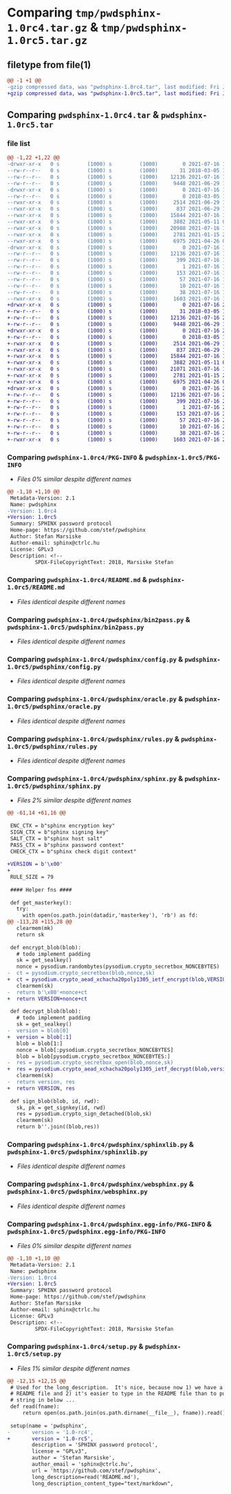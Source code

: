 # Comparing `tmp/pwdsphinx-1.0rc4.tar.gz` & `tmp/pwdsphinx-1.0rc5.tar.gz`

## filetype from file(1)

```diff
@@ -1 +1 @@
-gzip compressed data, was "pwdsphinx-1.0rc4.tar", last modified: Fri Jul 16 18:10:50 2021, max compression
+gzip compressed data, was "pwdsphinx-1.0rc5.tar", last modified: Fri Jul 16 20:06:13 2021, max compression
```

## Comparing `pwdsphinx-1.0rc4.tar` & `pwdsphinx-1.0rc5.tar`

### file list

```diff
@@ -1,22 +1,22 @@
-drwxr-xr-x   0 s         (1000) s         (1000)        0 2021-07-16 18:10:50.378944 pwdsphinx-1.0rc4/
--rw-r--r--   0 s         (1000) s         (1000)       31 2018-03-05 13:15:42.000000 pwdsphinx-1.0rc4/MANIFEST.in
--rw-r--r--   0 s         (1000) s         (1000)    12136 2021-07-16 18:10:50.378944 pwdsphinx-1.0rc4/PKG-INFO
--rw-r--r--   0 s         (1000) s         (1000)     9448 2021-06-29 16:34:01.000000 pwdsphinx-1.0rc4/README.md
-drwxr-xr-x   0 s         (1000) s         (1000)        0 2021-07-16 18:10:50.378944 pwdsphinx-1.0rc4/pwdsphinx/
--rw-r--r--   0 s         (1000) s         (1000)        0 2018-03-05 13:15:42.000000 pwdsphinx-1.0rc4/pwdsphinx/__init__.py
--rwxr-xr-x   0 s         (1000) s         (1000)     2514 2021-06-29 16:34:01.000000 pwdsphinx-1.0rc4/pwdsphinx/bin2pass.py
--rwxr-xr-x   0 s         (1000) s         (1000)      837 2021-06-29 16:34:01.000000 pwdsphinx-1.0rc4/pwdsphinx/config.py
--rwxr-xr-x   0 s         (1000) s         (1000)    15844 2021-07-16 17:55:32.000000 pwdsphinx-1.0rc4/pwdsphinx/oracle.py
--rwxr-xr-x   0 s         (1000) s         (1000)     3882 2021-05-11 00:41:49.000000 pwdsphinx-1.0rc4/pwdsphinx/rules.py
--rwxr-xr-x   0 s         (1000) s         (1000)    20988 2021-07-16 17:06:39.000000 pwdsphinx-1.0rc4/pwdsphinx/sphinx.py
--rwxr-xr-x   0 s         (1000) s         (1000)     2781 2021-01-15 22:44:13.000000 pwdsphinx-1.0rc4/pwdsphinx/sphinxlib.py
--rwxr-xr-x   0 s         (1000) s         (1000)     6975 2021-04-26 00:09:43.000000 pwdsphinx-1.0rc4/pwdsphinx/websphinx.py
-drwxr-xr-x   0 s         (1000) s         (1000)        0 2021-07-16 18:10:50.378944 pwdsphinx-1.0rc4/pwdsphinx.egg-info/
--rw-r--r--   0 s         (1000) s         (1000)    12136 2021-07-16 18:10:50.000000 pwdsphinx-1.0rc4/pwdsphinx.egg-info/PKG-INFO
--rw-r--r--   0 s         (1000) s         (1000)      399 2021-07-16 18:10:50.000000 pwdsphinx-1.0rc4/pwdsphinx.egg-info/SOURCES.txt
--rw-r--r--   0 s         (1000) s         (1000)        1 2021-07-16 18:10:50.000000 pwdsphinx-1.0rc4/pwdsphinx.egg-info/dependency_links.txt
--rw-r--r--   0 s         (1000) s         (1000)      153 2021-07-16 18:10:50.000000 pwdsphinx-1.0rc4/pwdsphinx.egg-info/entry_points.txt
--rw-r--r--   0 s         (1000) s         (1000)       57 2021-07-16 18:10:50.000000 pwdsphinx-1.0rc4/pwdsphinx.egg-info/requires.txt
--rw-r--r--   0 s         (1000) s         (1000)       10 2021-07-16 18:10:50.000000 pwdsphinx-1.0rc4/pwdsphinx.egg-info/top_level.txt
--rw-r--r--   0 s         (1000) s         (1000)       38 2021-07-16 18:10:50.382278 pwdsphinx-1.0rc4/setup.cfg
--rwxr-xr-x   0 s         (1000) s         (1000)     1603 2021-07-16 18:07:57.000000 pwdsphinx-1.0rc4/setup.py
+drwxr-xr-x   0 s         (1000) s         (1000)        0 2021-07-16 20:06:13.309260 pwdsphinx-1.0rc5/
+-rw-r--r--   0 s         (1000) s         (1000)       31 2018-03-05 13:15:42.000000 pwdsphinx-1.0rc5/MANIFEST.in
+-rw-r--r--   0 s         (1000) s         (1000)    12136 2021-07-16 20:06:13.309260 pwdsphinx-1.0rc5/PKG-INFO
+-rw-r--r--   0 s         (1000) s         (1000)     9448 2021-06-29 16:34:01.000000 pwdsphinx-1.0rc5/README.md
+drwxr-xr-x   0 s         (1000) s         (1000)        0 2021-07-16 20:06:13.309260 pwdsphinx-1.0rc5/pwdsphinx/
+-rw-r--r--   0 s         (1000) s         (1000)        0 2018-03-05 13:15:42.000000 pwdsphinx-1.0rc5/pwdsphinx/__init__.py
+-rwxr-xr-x   0 s         (1000) s         (1000)     2514 2021-06-29 16:34:01.000000 pwdsphinx-1.0rc5/pwdsphinx/bin2pass.py
+-rwxr-xr-x   0 s         (1000) s         (1000)      837 2021-06-29 16:34:01.000000 pwdsphinx-1.0rc5/pwdsphinx/config.py
+-rwxr-xr-x   0 s         (1000) s         (1000)    15844 2021-07-16 17:55:32.000000 pwdsphinx-1.0rc5/pwdsphinx/oracle.py
+-rwxr-xr-x   0 s         (1000) s         (1000)     3882 2021-05-11 00:41:49.000000 pwdsphinx-1.0rc5/pwdsphinx/rules.py
+-rwxr-xr-x   0 s         (1000) s         (1000)    21071 2021-07-16 19:57:39.000000 pwdsphinx-1.0rc5/pwdsphinx/sphinx.py
+-rwxr-xr-x   0 s         (1000) s         (1000)     2781 2021-01-15 22:44:13.000000 pwdsphinx-1.0rc5/pwdsphinx/sphinxlib.py
+-rwxr-xr-x   0 s         (1000) s         (1000)     6975 2021-04-26 00:09:43.000000 pwdsphinx-1.0rc5/pwdsphinx/websphinx.py
+drwxr-xr-x   0 s         (1000) s         (1000)        0 2021-07-16 20:06:13.309260 pwdsphinx-1.0rc5/pwdsphinx.egg-info/
+-rw-r--r--   0 s         (1000) s         (1000)    12136 2021-07-16 20:06:13.000000 pwdsphinx-1.0rc5/pwdsphinx.egg-info/PKG-INFO
+-rw-r--r--   0 s         (1000) s         (1000)      399 2021-07-16 20:06:13.000000 pwdsphinx-1.0rc5/pwdsphinx.egg-info/SOURCES.txt
+-rw-r--r--   0 s         (1000) s         (1000)        1 2021-07-16 20:06:13.000000 pwdsphinx-1.0rc5/pwdsphinx.egg-info/dependency_links.txt
+-rw-r--r--   0 s         (1000) s         (1000)      153 2021-07-16 20:06:13.000000 pwdsphinx-1.0rc5/pwdsphinx.egg-info/entry_points.txt
+-rw-r--r--   0 s         (1000) s         (1000)       57 2021-07-16 20:06:13.000000 pwdsphinx-1.0rc5/pwdsphinx.egg-info/requires.txt
+-rw-r--r--   0 s         (1000) s         (1000)       10 2021-07-16 20:06:13.000000 pwdsphinx-1.0rc5/pwdsphinx.egg-info/top_level.txt
+-rw-r--r--   0 s         (1000) s         (1000)       38 2021-07-16 20:06:13.309260 pwdsphinx-1.0rc5/setup.cfg
+-rwxr-xr-x   0 s         (1000) s         (1000)     1603 2021-07-16 20:05:43.000000 pwdsphinx-1.0rc5/setup.py
```

### Comparing `pwdsphinx-1.0rc4/PKG-INFO` & `pwdsphinx-1.0rc5/PKG-INFO`

 * *Files 0% similar despite different names*

```diff
@@ -1,10 +1,10 @@
 Metadata-Version: 2.1
 Name: pwdsphinx
-Version: 1.0rc4
+Version: 1.0rc5
 Summary: SPHINX password protocol
 Home-page: https://github.com/stef/pwdsphinx
 Author: Stefan Marsiske
 Author-email: sphinx@ctrlc.hu
 License: GPLv3
 Description: <!--
         SPDX-FileCopyrightText: 2018, Marsiske Stefan
```

### Comparing `pwdsphinx-1.0rc4/README.md` & `pwdsphinx-1.0rc5/README.md`

 * *Files identical despite different names*

### Comparing `pwdsphinx-1.0rc4/pwdsphinx/bin2pass.py` & `pwdsphinx-1.0rc5/pwdsphinx/bin2pass.py`

 * *Files identical despite different names*

### Comparing `pwdsphinx-1.0rc4/pwdsphinx/config.py` & `pwdsphinx-1.0rc5/pwdsphinx/config.py`

 * *Files identical despite different names*

### Comparing `pwdsphinx-1.0rc4/pwdsphinx/oracle.py` & `pwdsphinx-1.0rc5/pwdsphinx/oracle.py`

 * *Files identical despite different names*

### Comparing `pwdsphinx-1.0rc4/pwdsphinx/rules.py` & `pwdsphinx-1.0rc5/pwdsphinx/rules.py`

 * *Files identical despite different names*

### Comparing `pwdsphinx-1.0rc4/pwdsphinx/sphinx.py` & `pwdsphinx-1.0rc5/pwdsphinx/sphinx.py`

 * *Files 2% similar despite different names*

```diff
@@ -61,14 +61,16 @@
 
 ENC_CTX = b"sphinx encryption key"
 SIGN_CTX = b"sphinx signing key"
 SALT_CTX = b"sphinx host salt"
 PASS_CTX = b"sphinx password context"
 CHECK_CTX = b"sphinx check digit context"
 
+VERSION = b'\x00'
+
 RULE_SIZE = 79
 
 #### Helper fns ####
 
 def get_masterkey():
   try:
     with open(os.path.join(datadir,'masterkey'), 'rb') as fd:
@@ -113,28 +115,28 @@
   clearmem(mk)
   return sk
 
 def encrypt_blob(blob):
   # todo implement padding
   sk = get_sealkey()
   nonce = pysodium.randombytes(pysodium.crypto_secretbox_NONCEBYTES)
-  ct = pysodium.crypto_secretbox(blob,nonce,sk)
+  ct = pysodium.crypto_aead_xchacha20poly1305_ietf_encrypt(blob,VERSION,nonce,sk)
   clearmem(sk)
-  return b'\x00'+nonce+ct
+  return VERSION+nonce+ct
 
 def decrypt_blob(blob):
   # todo implement padding
   sk = get_sealkey()
-  version = blob[0]
+  version = blob[:1]
   blob = blob[1:]
   nonce = blob[:pysodium.crypto_secretbox_NONCEBYTES]
   blob = blob[pysodium.crypto_secretbox_NONCEBYTES:]
-  res = pysodium.crypto_secretbox_open(blob,nonce,sk)
+  res = pysodium.crypto_aead_xchacha20poly1305_ietf_decrypt(blob,version,nonce,sk)
   clearmem(sk)
-  return version, res
+  return VERSION, res
 
 def sign_blob(blob, id, rwd):
   sk, pk = get_signkey(id, rwd)
   res = pysodium.crypto_sign_detached(blob,sk)
   clearmem(sk)
   return b''.join((blob,res))
```

### Comparing `pwdsphinx-1.0rc4/pwdsphinx/sphinxlib.py` & `pwdsphinx-1.0rc5/pwdsphinx/sphinxlib.py`

 * *Files identical despite different names*

### Comparing `pwdsphinx-1.0rc4/pwdsphinx/websphinx.py` & `pwdsphinx-1.0rc5/pwdsphinx/websphinx.py`

 * *Files identical despite different names*

### Comparing `pwdsphinx-1.0rc4/pwdsphinx.egg-info/PKG-INFO` & `pwdsphinx-1.0rc5/pwdsphinx.egg-info/PKG-INFO`

 * *Files 0% similar despite different names*

```diff
@@ -1,10 +1,10 @@
 Metadata-Version: 2.1
 Name: pwdsphinx
-Version: 1.0rc4
+Version: 1.0rc5
 Summary: SPHINX password protocol
 Home-page: https://github.com/stef/pwdsphinx
 Author: Stefan Marsiske
 Author-email: sphinx@ctrlc.hu
 License: GPLv3
 Description: <!--
         SPDX-FileCopyrightText: 2018, Marsiske Stefan
```

### Comparing `pwdsphinx-1.0rc4/setup.py` & `pwdsphinx-1.0rc5/setup.py`

 * *Files 1% similar despite different names*

```diff
@@ -12,15 +12,15 @@
 # Used for the long_description.  It's nice, because now 1) we have a top level
 # README file and 2) it's easier to type in the README file than to put a raw
 # string in below ...
 def read(fname):
     return open(os.path.join(os.path.dirname(__file__), fname)).read()
 
 setup(name = 'pwdsphinx',
-       version = '1.0-rc4',
+       version = '1.0-rc5',
        description = 'SPHINX password protocol',
        license = "GPLv3",
        author = 'Stefan Marsiske',
        author_email = 'sphinx@ctrlc.hu',
        url = 'https://github.com/stef/pwdsphinx',
        long_description=read('README.md'),
        long_description_content_type="text/markdown",
```

